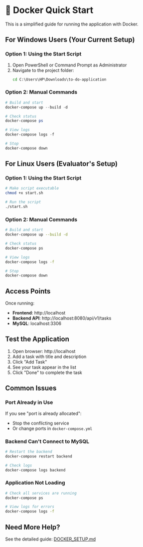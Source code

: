 # 🐳 Docker Quick Start

This is a simplified guide for running the application with Docker.

## For Windows Users (Your Current Setup)

### Option 1: Using the Start Script
1. Open PowerShell or Command Prompt as Administrator
2. Navigate to the project folder:
   ```cmd
   cd C:\Users\HP\Downloads\to-do-application
   ```

### Option 2: Manual Commands
```powershell
# Build and start
docker-compose up --build -d

# Check status
docker-compose ps

# View logs
docker-compose logs -f

# Stop
docker-compose down
```

## For Linux Users (Evaluator's Setup)

### Option 1: Using the Start Script
```bash
# Make script executable
chmod +x start.sh

# Run the script
./start.sh
```

### Option 2: Manual Commands
```bash
# Build and start
docker-compose up --build -d

# Check status
docker-compose ps

# View logs
docker-compose logs -f

# Stop
docker-compose down
```

## Access Points

Once running:
- **Frontend**: http://localhost
- **Backend API**: http://localhost:8080/api/v1/tasks
- **MySQL**: localhost:3306

## Test the Application

1. Open browser: http://localhost
2. Add a task with title and description
3. Click "Add Task"
4. See your task appear in the list
5. Click "Done" to complete the task

## Common Issues

### Port Already in Use
If you see "port is already allocated":
- Stop the conflicting service
- Or change ports in `docker-compose.yml`

### Backend Can't Connect to MySQL
```bash
# Restart the backend
docker-compose restart backend

# Check logs
docker-compose logs backend
```

### Application Not Loading
```bash
# Check all services are running
docker-compose ps

# View logs for errors
docker-compose logs -f
```

## Need More Help?

See the detailed guide: [DOCKER_SETUP.md](./DOCKER_SETUP.md)


